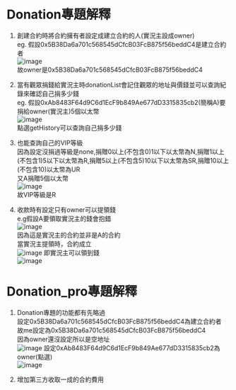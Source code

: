 # Donation專題解釋
1. 創建合約時將合約擁有者設定成建立合約的人(實況主設成owner)  
eg. 假設0x5B38Da6a701c568545dCfcB03FcB875f56beddC4是建立合約者  
![image](https://github.com/10360555iamnn/-/assets/95529963/1e7b870c-310d-4271-a8d7-2e0ba2b5a94f)  
故owner是0x5B38Da6a701c568545dCfcB03FcB875f56beddC4  
2. 當有觀眾捐錢給實況主時donationList會記住觀眾的地址與價錢並可以查詢紀錄來確認自己捐多少錢  
eg. 假設0xAb8483F64d9C6d1EcF9b849Ae677dD3315835cb2(簡稱A)要捐給owner(實況主)5個以太幣              
![image](https://github.com/10360555iamnn/-/assets/95529963/9e52ba10-6cc3-4f49-b1c8-284541388fef)  
點選getHistory可以查詢自己捐多少錢  
4. 也能查詢自己的VIP等級  
因為設定沒捐過等級是none,捐贈0以上(不包含0)1以下以太幣為N,捐贈1以上(不包含1)5以下以太幣為R,捐贈5以上(不包含5)10以下以太幣為SR,捐贈10以上(不包含10)以太幣為UR  
又A捐贈5個以太幣  
![image](https://github.com/10360555iamnn/-/assets/95529963/da3b7825-9243-4239-9141-8e932a77957b)  
故VIP等級是R

5. 收款時有設定只有owner可以提領錢  
e.g假設A要領取實況主的錢會抱錯  
![image](https://github.com/10360555iamnn/-/assets/95529963/a882f8d4-4b30-4aaa-9991-34622bac42c9)  
因為這是實況主的合約並非是A的合約  
當實況主提領時，合約成立  
![image](https://github.com/10360555iamnn/-/assets/95529963/738149d9-45e4-40de-a500-b7310e45a9da)
即實況主可以領到錢  
![image](https://github.com/10360555iamnn/-/assets/95529963/7dcd0a5e-b379-4e84-9899-a046ac9042e6)


# Donation_pro專題解釋
1. Donation專題的功能都有先略過  
設定0x5B38Da6a701c568545dCfcB03FcB875f56beddC4為建立合約者  
故me設定為0x5B38Da6a701c568545dCfcB03FcB875f56beddC4  
因為owner還沒設定所以是空地址  
![image](https://github.com/10360555iamnn/-/assets/95529963/10c2e4f1-4009-4fcc-9f25-a0bb567b6a3f)
設定0xAb8483F64d9C6d1EcF9b849Ae677dD3315835cb2為owner(點選)  
![image](https://github.com/10360555iamnn/-/assets/95529963/b4982e19-9768-4185-b46c-193960d5aae0)

2. 增加第三方收取一成的合約費用  
